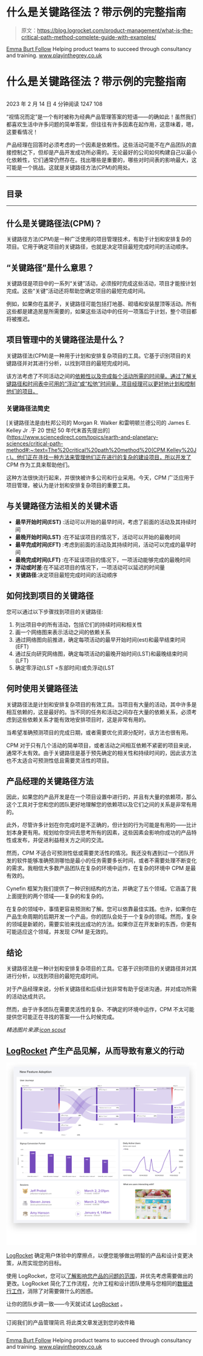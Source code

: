 # 什么是关键路径法？带示例的完整指南

> 原文：<https://blog.logrocket.com/product-management/what-is-the-critical-path-method-complete-guide-with-examples/>

[Emma Burt Follow](https://blog.logrocket.com/author/emmaburt/) Helping product teams to succeed through consultancy and training. www.playinthegrey.co.uk

# 什么是关键路径法？带示例的完整指南

## 

2023 年 2 月 14 日 4 分钟阅读 1247 108

“视情况而定”是一个有时被称为经典产品管理答案的短语——的确如此！虽然我们都喜欢生活中许多问题的简单答案，但往往有许多因素在起作用，这意味着，嗯，这要看情况！

产品经理在回答时必须考虑的一个因素是依赖性。这些活动可能不在产品团队的直接控制之下，但却是产品开发成功所必需的。无论最好的公司如何构建自己以最小化依赖性，它们通常仍然存在。找出哪些是重要的，哪些对时间表的影响最大，这可能是一个挑战。这就是关键路径方法(CPM)的用处。

* * *

## 目录

* * *

## 什么是关键路径法(CPM)？

关键路径方法(CPM)是一种广泛使用的项目管理技术，有助于计划和安排复杂的项目。它用于确定项目的关键路径，也就是决定项目最短完成时间的活动顺序。

## “关键路径”是什么意思？

关键路径是项目中的一系列“关键”活动，必须按时完成这些活动，项目才能按计划完成。这些“关键”活动还将帮助您确定项目的最短完成时间。

例如，如果你在盖房子，关键路径可能包括打地基、砌墙和安装屋顶等活动。所有这些都是建造房屋所需要的，如果这些活动中的任何一项落后于计划，整个项目都将被推迟。

## 项目管理中的关键路径法是什么？

关键路径法(CPM)是一种用于计划和安排复杂项目的工具。它基于识别项目的关键路径并对其进行分析，以找到项目的最短完成时间。

该方法考虑了不同活动之间的[依赖性以及完成每个活动所需的时间量。通过了解关键路径和时间表中可用的“浮动”或“松弛”时间量，项目经理可以更好地计划和控制他们的项目。](https://blog.logrocket.com/product-management/how-product-managers-effectively-deal-with-dependencies/)

### 关键路径法简史

[关键路径法是由杜邦公司的 Morgan R. Walker 和雷明顿兰德公司的 James E. Kelley Jr .于 20 世纪 50 年代末首先提出的](https://www.sciencedirect.com/topics/earth-and-planetary-sciences/critical-path-method#:~:text=The%20critical%20path%20method%20(CPM,Kelley%20Jr.)。他们正在寻找一种方法来管理他们正在进行的复杂的建设项目，所以开发了 CPM 作为工具来帮助他们。

这种方法很快流行起来，并很快被许多公司和行业采用。今天，CPM 广泛应用于项目管理，被认为是计划和安排复杂项目的重要工具。

## 与关键路径方法相关的关键术语

*   **最早开始时间(EST)** :活动可以开始的最早时间，考虑了前面的活动及其持续时间
*   **最晚开始时间(LST)** :在不延误项目的情况下，活动可以开始的最晚时间
*   **最早完成时间(EFT)** :考虑到前面的活动及其持续时间，活动可以完成的最早时间
*   **最晚完成时间(LFT)** :在不延误项目的情况下，一项活动能够完成的最晚时间
*   **浮动或时差**:在不延迟项目的情况下，一项活动可以延迟的时间量
*   **关键路径**:决定项目最短完成时间的活动顺序

## 如何找到项目的关键路径

您可以通过以下步骤找到项目的关键路径:

1.  列出项目中的所有活动，包括它们的持续时间和相关性
2.  画一个网络图来表示活动之间的依赖关系
3.  通过网络图向前推进，确定每项活动的最早开始时间(est)和最早结束时间(EFT)
4.  通过反向研究网络图，确定每项活动的最晚开始时间(LST)和最晚结束时间(LFT)
5.  确定零浮动(LST =东部时间)或负浮动(LST

## 何时使用关键路径法

关键路径法是计划和安排复杂项目的有效工具。当项目有大量的活动，其中许多是相互依赖的，这是最好的。当不同的任务和活动之间存在大量的依赖关系，必须考虑到这些依赖关系才能有效地安排项目时，这是非常有用的。

当希望准确预测项目的完成日期，或者需要优化资源分配时，该方法也很有用。

CPM 对于只有几个活动的简单项目，或者活动之间相互依赖不紧密的项目来说，通常不太有效。由于关键路径是基于预先确定的相关性和持续时间的，因此该方法也不太适合可预测性低且需要灵活性的项目。

## 产品经理的关键路径方法

因此，如果您的产品开发是在一个项目设置中进行的，并且有大量的依赖项，那么这个工具对于您和您的团队更好地理解您的依赖项以及它们之间的关系是非常有用的。

此外，尽管许多计划在你完成时是不正确的，但计划的行为可能是有用的——比计划本身更有用。规划给你空间去思考所有的因素，这些因素会影响你成功的产品特性或发布，并促进利益相关方之间的交流。

然而，CPM 不适合可预测性低或需要灵活性的情况。我还没有遇到过一个团队开发的软件能够准确预测哪怕是最小的任务需要多长时间，或者不需要处理不断变化的需求。我相信大多数产品团队在复杂的环境中运作，在复杂的环境中 CPM 是最有效的。

Cynefin 框架为我们提供了一种识别结构的方法，并确定了五个领域。它涵盖了我上面提到的两个领域——复杂的和复杂的。

在复杂的领域中，事情更容易预测和了解。您可以依靠最佳实践。也许，如果你在产品生命周期的后期开发一个产品，你的团队会处于一个复杂的领域。然而，复杂的领域是新颖的，需要实验来找出成功的方法。如果你正在开发新的东西，你更有可能适应这个领域，并发现 CPM 是无效的。

## 结论

关键路径法是一种计划和安排复杂项目的工具。它基于识别项目的关键路径并对其进行分析，以找到项目的最短完成时间。

对于产品经理来说，分析关键路径和后续计划非常有助于促进沟通，并对成功所需的活动达成共识。

然而，由于许多团队在需要灵活性的复杂、不确定的环境中运作，CPM 不太可能提供您可能正在寻找的答案——什么时候完成。

*精选图片来源:[icon scout](https://iconscout.com/icon/agile-prioritize-2310243)*

## [LogRocket](https://lp.logrocket.com/blg/pm-signup) 产生产品见解，从而导致有意义的行动

[![](img/1af2ef21ae5da387d71d92a7a09c08e8.png)](https://lp.logrocket.com/blg/pm-signup)

[LogRocket](https://lp.logrocket.com/blg/pm-signup) 确定用户体验中的摩擦点，以便您能够做出明智的产品和设计变更决策，从而实现您的目标。

使用 LogRocket，您可以[了解影响您产品的问题的范围](https://logrocket.com/for/analytics-for-web-applications)，并优先考虑需要做出的更改。LogRocket 简化了工作流程，允许工程和设计团队使用与您相同的[数据进行工作](https://logrocket.com/for/web-analytics-solutions)，消除了对需要做什么的困惑。

让你的团队步调一致——今天就试试 [LogRocket](https://lp.logrocket.com/blg/pm-signup) 。

* * *

订阅我们的产品管理简讯
将此类文章发送到您的收件箱

* * *

[Emma Burt Follow](https://blog.logrocket.com/author/emmaburt/) Helping product teams to succeed through consultancy and training. www.playinthegrey.co.uk